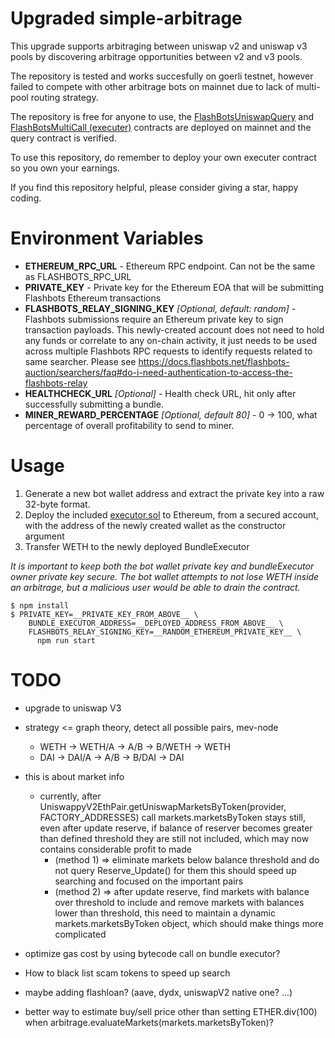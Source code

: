 Upgraded simple-arbitrage
================
This upgrade supports arbitraging between uniswap v2 and uniswap v3 pools by discovering arbitrage opportunities between v2 and v3 pools.

The repository is tested and works succesfully on goerli testnet, however failed to compete with other arbitrage bots on mainnet due to lack of multi-pool routing strategy.

The repository is free for anyone to use, the [FlashBotsUniswapQuery](https://etherscan.io/address/0x657c2be334ea5d9eb55635796f8770af8ac3b243) and [FlashBotsMultiCall (executer)](https://etherscan.io/address/0x41735c26032cA8539ba310B0e8E6F1Ab94a6c9B8) contracts are deployed on mainnet and the query contract is verified.

To use this repository, do remember to deploy your own executer contract so you own your earnings.

If you find this repository helpful, please consider giving a star, happy coding.

Environment Variables
=====================
- **ETHEREUM_RPC_URL** - Ethereum RPC endpoint. Can not be the same as FLASHBOTS_RPC_URL
- **PRIVATE_KEY** - Private key for the Ethereum EOA that will be submitting Flashbots Ethereum transactions
- **FLASHBOTS_RELAY_SIGNING_KEY** _[Optional, default: random]_ - Flashbots submissions require an Ethereum private key to sign transaction payloads. This newly-created account does not need to hold any funds or correlate to any on-chain activity, it just needs to be used across multiple Flashbots RPC requests to identify requests related to same searcher. Please see https://docs.flashbots.net/flashbots-auction/searchers/faq#do-i-need-authentication-to-access-the-flashbots-relay
- **HEALTHCHECK_URL** _[Optional]_ - Health check URL, hit only after successfully submitting a bundle.
- **MINER_REWARD_PERCENTAGE** _[Optional, default 80]_ - 0 -> 100, what percentage of overall profitability to send to miner.

Usage
======================
1. Generate a new bot wallet address and extract the private key into a raw 32-byte format.
2. Deploy the included [executor.sol](contracts/executor.sol) to Ethereum, from a secured account, with the address of the newly created wallet as the constructor argument
3. Transfer WETH to the newly deployed BundleExecutor

_It is important to keep both the bot wallet private key and bundleExecutor owner private key secure. The bot wallet attempts to not lose WETH inside an arbitrage, but a malicious user would be able to drain the contract._

```
$ npm install
$ PRIVATE_KEY=__PRIVATE_KEY_FROM_ABOVE__ \
    BUNDLE_EXECUTOR_ADDRESS=__DEPLOYED_ADDRESS_FROM_ABOVE__ \
    FLASHBOTS_RELAY_SIGNING_KEY=__RANDOM_ETHEREUM_PRIVATE_KEY__ \
      npm run start
```

# TODO 

* upgrade to uniswap V3

* strategy <= graph theory, detect all possible pairs, mev-node
  * WETH -> WETH/A -> A/B -> B/WETH -> WETH
  * DAI -> DAI/A -> A/B -> B/DAI -> DAI

* this is about market info 
  * currently, after UniswappyV2EthPair.getUniswapMarketsByToken(provider, FACTORY_ADDRESSES) call markets.marketsByToken stays still, even after update reserve, if balance of reserver becomes greater than defined threshold they are still not included, which may now contains considerable profit to made
    * (method 1) => eliminate markets below balance threshold and do not query Reserve_Update() for them
      this should speed up searching and focused on the important pairs
    * (method 2) => after update reserve, find markets with balance over threshold to include and remove markets with balances lower than threshold, this need to maintain a dynamic markets.marketsByToken object, which should make things more complicated

* optimize gas cost by using bytecode call on bundle executor?
* How to black list scam tokens to speed up search
* maybe adding flashloan? (aave, dydx, uniswapV2 native one? ...)
* better way to estimate buy/sell price other than setting ETHER.div(100) when arbitrage.evaluateMarkets(markets.marketsByToken)?
